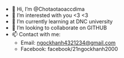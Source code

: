 - 👋 Hi, I’m @Chotaotaoaccdima
- 👀 I’m interested with you <3 <3
- 🌱 I’m currently learning at DNC university
- 💞️ I’m looking to collaborate on GITHUB
- 📫 Contact with me: 
  + Email: ngockhanh4321234@gmail.com
  + Facebook: facebook/21ngockhanh2000

<!---
Chotaotaoaccdima/Chotaotaoaccdima is a ✨ special ✨ repository because its `README.md` (this file) appears on your GitHub profile.
You can click the Preview link to take a look at your changes.
--->
